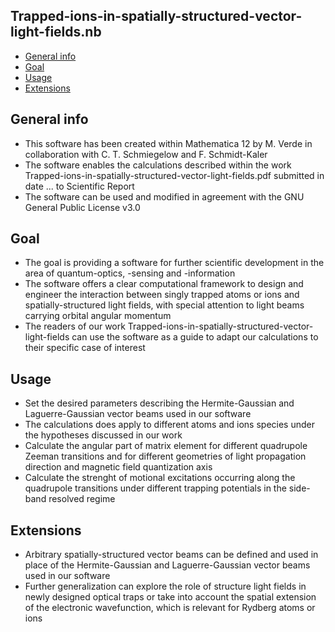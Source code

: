 ## Trapped-ions-in-spatially-structured-vector-light-fields.nb
* [General info](#general-info)
* [Goal](#goal)
* [Usage](#usage)
* [Extensions](#extensions)

## General info
* This software has been created within Mathematica 12 by M. Verde in collaboration with C. T. Schmiegelow and F. Schmidt-Kaler
* The software enables the calculations described within the work Trapped-ions-in-spatially-structured-vector-light-fields.pdf submitted in date ... to Scientific Report
* The software can be used and modified in agreement with the GNU General Public License v3.0

## Goal
* The goal is providing a software for further scientific development in the area of quantum-optics, -sensing and -information
* The software offers a clear computational framework to design and engineer the interaction between singly trapped atoms or ions and spatially-structured light fields, with special attention to light beams carrying orbital angular momentum
* The readers of our work Trapped-ions-in-spatially-structured-vector-light-fields can use the software as a guide to adapt our calculations to their specific case of interest 

## Usage
* Set the desired parameters describing the Hermite-Gaussian and Laguerre-Gaussian vector beams used in our software
* The calculations does apply to different atoms and ions species under the hypotheses discussed in our work
* Calculate the angular part of matrix element for different quadrupole Zeeman transitions and for different geometries of light propagation direction and magnetic field quantization axis
* Calculate the strenght of motional excitations occurring along the quadrupole transitions under different trapping potentials in the side-band resolved regime

## Extensions
* Arbitrary spatially-structured vector beams can be defined and used in place of the Hermite-Gaussian and Laguerre-Gaussian vector beams used in our software
* Further generalization can explore the role of structure light fields in newly designed optical traps or take into account the spatial extension of the electronic wavefunction, which is relevant for Rydberg atoms or ions
